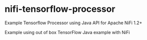 # nifi-tensorflow-processor
Example Tensorflow Processor using Java API for Apache NiFi 1.2+

Example using out of box TensorFlow Java example with NiFi
